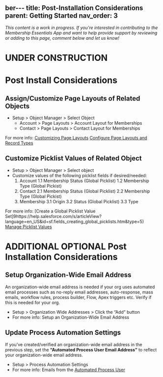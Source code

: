 ber---
title: Post-Installation Considerations
parent: Getting Started
nav_order: 3
---
*This content is a work in progress. If you're interested in contributing to the Membership Essentials App and want to help provide support by reviewing or adding to this page, comment below and let us know!*

# UNDER CONSTRUCTION

# Post Install Considerations

## Assign/Customize Page Layouts of Related Objects
* Setup > Object Manager > Select Object
  * Account > Page Layouts > Account Layout for Memberships
  * Contact > Page Layouts > Contact Layout for Memberships

For more info:
[Customizing Page Layouts](https://help.salesforce.com/s/articleView?language=en_US&id=sf.customize_layoutcustomize_pd.htm&type=5)
[Configure Page Layouts and Record Types](https://trailhead.salesforce.com/content/learn/modules/lightning-knowledge-setup-and-customization/configure-page-layouts-and-record-types)

## Customize Picklist Values of Related Object
* Setup > Object Manager > Select object
* Customize values of the following picklist fields if desired/needed:
  1. Account
      1.1  Membership Status (Global Picklist)
      1.2  Membership Type (Global Pickist)
  2. Contact
      2.1 Membership Status (Global Picklist)
      2.2 Membership Type (Global Pickist)
  3. Membership 
      3.1 Origin
      3.2 Status (Global Picklist)
      3.3 Type

For more info:
[Create a Global Picklist Value Set]9https://help.salesforce.com/s/articleView?language=en_US&id=sf.fields_creating_global_picklists.htm&type=5)
[Manage Picklist Values](https://trailhead.salesforce.com/content/learn/modules/picklist_admin/picklist_admin_manage)


# ADDITIONAL OPTIONAL Post Installation Considerations

## Setup Organization-Wide Email Address
An organization-wide email address is needed if your org uses automated email processes such as no-reply email addresses, auto-response, mass emails, workflow rules, process builder, Flow, Apex triggers etc. Verify if this is needed for your org.
* Setup > Organization Wide Addresses > Click the “Add” button
* For more info: Setup an Organization-Wide Email Address

## Update Process Automation Settings
If you’ve created/verified an organization-wide email address in the previous step, set the **“Automated Process User Email Address”** to reflect your organization-wide email address. 
* Setup > Process Automation Settings
* For more info: Emails from the [Automated Process User](https://help.salesforce.com/s/articleView?id=release-notes.rn_forcecom_flow_set_from_email_address_for_automated_process_user.htm&release=226&type=5)

